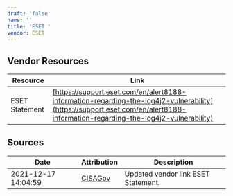 ```yaml
---
draft: 'false'
name: ''
title: 'ESET '
vendor: ESET
---
```


## Vendor Resources
| Resource | Link |
| --- | --- |
| ESET Statement | [https://support.eset.com/en/alert8188-information-regarding-the-log4j2-vulnerability](https://support.eset.com/en/alert8188-information-regarding-the-log4j2-vulnerability) |



## Sources
| Date | Attribution | Description |
| --- | --- | --- |
| 2021-12-17 14:04:59 | [CISAGov](https://raw.githubusercontent.com/cisagov/log4j-affected-db/develop/README.md) | Updated vendor link ESET Statement.  |
